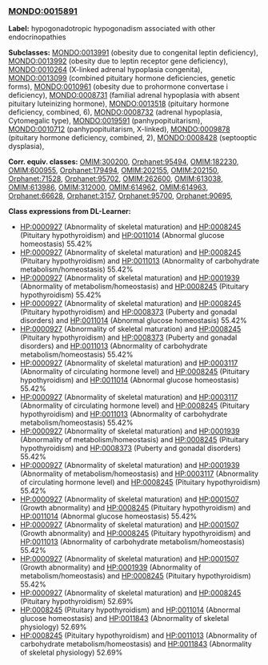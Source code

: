 
### [MONDO:0015891](http://purl.obolibrary.org/obo/MONDO_0015891)
**Label:** hypogonadotropic hypogonadism associated with other endocrinopathies

**Subclasses:** [MONDO:0013991](http://purl.obolibrary.org/obo/MONDO_0013991) (obesity due to congenital leptin deficiency), [MONDO:0013992](http://purl.obolibrary.org/obo/MONDO_0013992) (obesity due to leptin receptor gene deficiency), [MONDO:0010264](http://purl.obolibrary.org/obo/MONDO_0010264) (X-linked adrenal hypoplasia congenita), [MONDO:0013099](http://purl.obolibrary.org/obo/MONDO_0013099) (combined pituitary hormone deficiencies, genetic forms), [MONDO:0010961](http://purl.obolibrary.org/obo/MONDO_0010961) (obesity due to prohormone convertase i deficiency), [MONDO:0008731](http://purl.obolibrary.org/obo/MONDO_0008731) (familial adrenal hypoplasia with absent pituitary luteinizing hormone), [MONDO:0013518](http://purl.obolibrary.org/obo/MONDO_0013518) (pituitary hormone deficiency, combined, 6), [MONDO:0008732](http://purl.obolibrary.org/obo/MONDO_0008732) (adrenal hypoplasia, Cytomegalic type), [MONDO:0019591](http://purl.obolibrary.org/obo/MONDO_0019591) (panhypopituitarism), [MONDO:0010712](http://purl.obolibrary.org/obo/MONDO_0010712) (panhypopituitarism, X-linked), [MONDO:0009878](http://purl.obolibrary.org/obo/MONDO_0009878) (pituitary hormone deficiency, combined, 2), [MONDO:0008428](http://purl.obolibrary.org/obo/MONDO_0008428) (septooptic dysplasia), 

**Corr. equiv. classes:** [OMIM:300200](http://purl.obolibrary.org/obo/OMIM_300200), [Orphanet:95494](http://www.orpha.net/ORDO/Orphanet_95494), [OMIM:182230](http://purl.obolibrary.org/obo/OMIM_182230), [OMIM:600955](http://purl.obolibrary.org/obo/OMIM_600955), [Orphanet:179494](http://www.orpha.net/ORDO/Orphanet_179494), [OMIM:202155](http://purl.obolibrary.org/obo/OMIM_202155), [OMIM:202150](http://purl.obolibrary.org/obo/OMIM_202150), [Orphanet:71528](http://www.orpha.net/ORDO/Orphanet_71528), [Orphanet:95702](http://www.orpha.net/ORDO/Orphanet_95702), [OMIM:262600](http://purl.obolibrary.org/obo/OMIM_262600), [OMIM:613038](http://purl.obolibrary.org/obo/OMIM_613038), [OMIM:613986](http://purl.obolibrary.org/obo/OMIM_613986), [OMIM:312000](http://purl.obolibrary.org/obo/OMIM_312000), [OMIM:614962](http://purl.obolibrary.org/obo/OMIM_614962), [OMIM:614963](http://purl.obolibrary.org/obo/OMIM_614963), [Orphanet:66628](http://www.orpha.net/ORDO/Orphanet_66628), [Orphanet:3157](http://www.orpha.net/ORDO/Orphanet_3157), [Orphanet:95700](http://www.orpha.net/ORDO/Orphanet_95700), [Orphanet:90695](http://www.orpha.net/ORDO/Orphanet_90695), 

**Class expressions from DL-Learner:**

- [HP:0000927](http://purl.obolibrary.org/obo/HP_0000927) (Abnormality of skeletal maturation) and [HP:0008245](http://purl.obolibrary.org/obo/HP_0008245) (Pituitary hypothyroidism) and [HP:0011014](http://purl.obolibrary.org/obo/HP_0011014) (Abnormal glucose homeostasis) 55.42%
- [HP:0000927](http://purl.obolibrary.org/obo/HP_0000927) (Abnormality of skeletal maturation) and [HP:0008245](http://purl.obolibrary.org/obo/HP_0008245) (Pituitary hypothyroidism) and [HP:0011013](http://purl.obolibrary.org/obo/HP_0011013) (Abnormality of carbohydrate metabolism/homeostasis) 55.42%
- [HP:0000927](http://purl.obolibrary.org/obo/HP_0000927) (Abnormality of skeletal maturation) and [HP:0001939](http://purl.obolibrary.org/obo/HP_0001939) (Abnormality of metabolism/homeostasis) and [HP:0008245](http://purl.obolibrary.org/obo/HP_0008245) (Pituitary hypothyroidism) 55.42%
- [HP:0000927](http://purl.obolibrary.org/obo/HP_0000927) (Abnormality of skeletal maturation) and [HP:0008245](http://purl.obolibrary.org/obo/HP_0008245) (Pituitary hypothyroidism) and [HP:0008373](http://purl.obolibrary.org/obo/HP_0008373) (Puberty and gonadal disorders) and [HP:0011014](http://purl.obolibrary.org/obo/HP_0011014) (Abnormal glucose homeostasis) 55.42%
- [HP:0000927](http://purl.obolibrary.org/obo/HP_0000927) (Abnormality of skeletal maturation) and [HP:0008245](http://purl.obolibrary.org/obo/HP_0008245) (Pituitary hypothyroidism) and [HP:0008373](http://purl.obolibrary.org/obo/HP_0008373) (Puberty and gonadal disorders) and [HP:0011013](http://purl.obolibrary.org/obo/HP_0011013) (Abnormality of carbohydrate metabolism/homeostasis) 55.42%
- [HP:0000927](http://purl.obolibrary.org/obo/HP_0000927) (Abnormality of skeletal maturation) and [HP:0003117](http://purl.obolibrary.org/obo/HP_0003117) (Abnormality of circulating hormone level) and [HP:0008245](http://purl.obolibrary.org/obo/HP_0008245) (Pituitary hypothyroidism) and [HP:0011014](http://purl.obolibrary.org/obo/HP_0011014) (Abnormal glucose homeostasis) 55.42%
- [HP:0000927](http://purl.obolibrary.org/obo/HP_0000927) (Abnormality of skeletal maturation) and [HP:0003117](http://purl.obolibrary.org/obo/HP_0003117) (Abnormality of circulating hormone level) and [HP:0008245](http://purl.obolibrary.org/obo/HP_0008245) (Pituitary hypothyroidism) and [HP:0011013](http://purl.obolibrary.org/obo/HP_0011013) (Abnormality of carbohydrate metabolism/homeostasis) 55.42%
- [HP:0000927](http://purl.obolibrary.org/obo/HP_0000927) (Abnormality of skeletal maturation) and [HP:0001939](http://purl.obolibrary.org/obo/HP_0001939) (Abnormality of metabolism/homeostasis) and [HP:0008245](http://purl.obolibrary.org/obo/HP_0008245) (Pituitary hypothyroidism) and [HP:0008373](http://purl.obolibrary.org/obo/HP_0008373) (Puberty and gonadal disorders) 55.42%
- [HP:0000927](http://purl.obolibrary.org/obo/HP_0000927) (Abnormality of skeletal maturation) and [HP:0001939](http://purl.obolibrary.org/obo/HP_0001939) (Abnormality of metabolism/homeostasis) and [HP:0003117](http://purl.obolibrary.org/obo/HP_0003117) (Abnormality of circulating hormone level) and [HP:0008245](http://purl.obolibrary.org/obo/HP_0008245) (Pituitary hypothyroidism) 55.42%
- [HP:0000927](http://purl.obolibrary.org/obo/HP_0000927) (Abnormality of skeletal maturation) and [HP:0001507](http://purl.obolibrary.org/obo/HP_0001507) (Growth abnormality) and [HP:0008245](http://purl.obolibrary.org/obo/HP_0008245) (Pituitary hypothyroidism) and [HP:0011014](http://purl.obolibrary.org/obo/HP_0011014) (Abnormal glucose homeostasis) 55.42%
- [HP:0000927](http://purl.obolibrary.org/obo/HP_0000927) (Abnormality of skeletal maturation) and [HP:0001507](http://purl.obolibrary.org/obo/HP_0001507) (Growth abnormality) and [HP:0008245](http://purl.obolibrary.org/obo/HP_0008245) (Pituitary hypothyroidism) and [HP:0011013](http://purl.obolibrary.org/obo/HP_0011013) (Abnormality of carbohydrate metabolism/homeostasis) 55.42%
- [HP:0000927](http://purl.obolibrary.org/obo/HP_0000927) (Abnormality of skeletal maturation) and [HP:0001507](http://purl.obolibrary.org/obo/HP_0001507) (Growth abnormality) and [HP:0001939](http://purl.obolibrary.org/obo/HP_0001939) (Abnormality of metabolism/homeostasis) and [HP:0008245](http://purl.obolibrary.org/obo/HP_0008245) (Pituitary hypothyroidism) 55.42%
- [HP:0000927](http://purl.obolibrary.org/obo/HP_0000927) (Abnormality of skeletal maturation) and [HP:0008245](http://purl.obolibrary.org/obo/HP_0008245) (Pituitary hypothyroidism) 52.69%
- [HP:0008245](http://purl.obolibrary.org/obo/HP_0008245) (Pituitary hypothyroidism) and [HP:0011014](http://purl.obolibrary.org/obo/HP_0011014) (Abnormal glucose homeostasis) and [HP:0011843](http://purl.obolibrary.org/obo/HP_0011843) (Abnormality of skeletal physiology) 52.69%
- [HP:0008245](http://purl.obolibrary.org/obo/HP_0008245) (Pituitary hypothyroidism) and [HP:0011013](http://purl.obolibrary.org/obo/HP_0011013) (Abnormality of carbohydrate metabolism/homeostasis) and [HP:0011843](http://purl.obolibrary.org/obo/HP_0011843) (Abnormality of skeletal physiology) 52.69%



